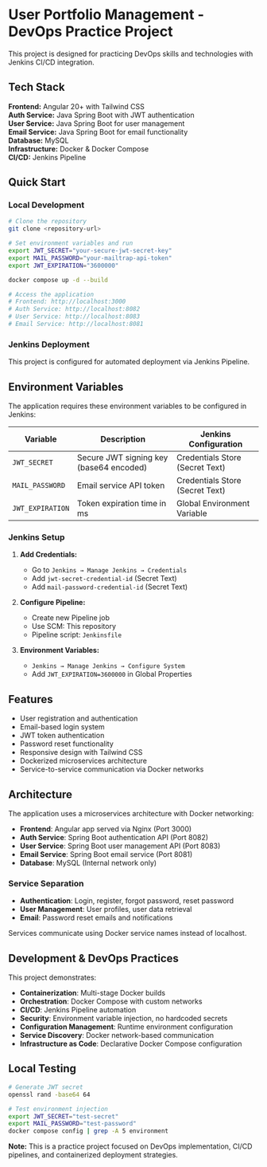 # User Portfolio Management - DevOps Practice Project

This project is designed for practicing DevOps skills and technologies with Jenkins CI/CD integration.

## Tech Stack

**Frontend:** Angular 20+ with Tailwind CSS  
**Auth Service:** Java Spring Boot with JWT authentication  
**User Service:** Java Spring Boot for user management  
**Email Service:** Java Spring Boot for email functionality  
**Database:** MySQL  
**Infrastructure:** Docker & Docker Compose  
**CI/CD:** Jenkins Pipeline

## Quick Start

### Local Development
```bash
# Clone the repository
git clone <repository-url>

# Set environment variables and run
export JWT_SECRET="your-secure-jwt-secret-key"
export MAIL_PASSWORD="your-mailtrap-api-token"
export JWT_EXPIRATION="3600000"

docker compose up -d --build

# Access the application
# Frontend: http://localhost:3000
# Auth Service: http://localhost:8082
# User Service: http://localhost:8083
# Email Service: http://localhost:8081
```

### Jenkins Deployment
This project is configured for automated deployment via Jenkins Pipeline.

## Environment Variables

The application requires these environment variables to be configured in Jenkins:

| Variable | Description | Jenkins Configuration |
|----------|-------------|----------------------|
| `JWT_SECRET` | Secure JWT signing key (base64 encoded) | Credentials Store (Secret Text) |
| `MAIL_PASSWORD` | Email service API token | Credentials Store (Secret Text) |
| `JWT_EXPIRATION` | Token expiration time in ms | Global Environment Variable |

### Jenkins Setup
1. **Add Credentials:**
   - Go to `Jenkins → Manage Jenkins → Credentials`
   - Add `jwt-secret-credential-id` (Secret Text)
   - Add `mail-password-credential-id` (Secret Text)

2. **Configure Pipeline:**
   - Create new Pipeline job
   - Use SCM: This repository
   - Pipeline script: `Jenkinsfile`

3. **Environment Variables:**
   - `Jenkins → Manage Jenkins → Configure System`
   - Add `JWT_EXPIRATION=3600000` in Global Properties

## Features

- User registration and authentication
- Email-based login system  
- JWT token authentication
- Password reset functionality
- Responsive design with Tailwind CSS
- Dockerized microservices architecture
- Service-to-service communication via Docker networks

## Architecture

The application uses a microservices architecture with Docker networking:

- **Frontend**: Angular app served via Nginx (Port 3000)
- **Auth Service**: Spring Boot authentication API (Port 8082)
- **User Service**: Spring Boot user management API (Port 8083) 
- **Email Service**: Spring Boot email service (Port 8081)
- **Database**: MySQL (Internal network only)

### Service Separation
- **Authentication**: Login, register, forgot password, reset password
- **User Management**: User profiles, user data retrieval
- **Email**: Password reset emails and notifications

Services communicate using Docker service names instead of localhost.

## Development & DevOps Practices

This project demonstrates:
- **Containerization**: Multi-stage Docker builds
- **Orchestration**: Docker Compose with custom networks
- **CI/CD**: Jenkins Pipeline automation
- **Security**: Environment variable injection, no hardcoded secrets
- **Configuration Management**: Runtime environment configuration
- **Service Discovery**: Docker network-based communication
- **Infrastructure as Code**: Declarative Docker Compose configuration

## Local Testing

```bash
# Generate JWT secret
openssl rand -base64 64

# Test environment injection  
export JWT_SECRET="test-secret"
export MAIL_PASSWORD="test-password"
docker compose config | grep -A 5 environment
```

**Note:** This is a practice project focused on DevOps implementation, CI/CD pipelines, and containerized deployment strategies.